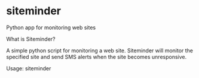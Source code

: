 # siteminder
Python app for monitoring web sites

What is Siteminder? 

A simple python script for monitoring a web site.  Siteminder will monitor the specified site and send SMS alerts when the site becomes unresponsive. 

Usage: siteminder <alert phone number> <url to monitor>

